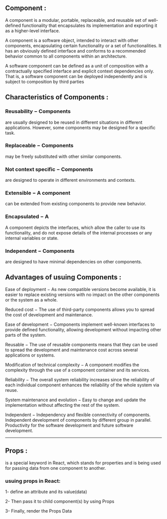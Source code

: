 ## Component :

A component is a modular, portable, replaceable, and reusable set of well-defined functionality that encapsulates its implementation and exporting it as a higher-level interface.

A component is a software object, intended to interact with other components, encapsulating certain functionality or a set of functionalities. It has an obviously defined interface and conforms to a recommended behavior common to all components within an architecture.

A software component can be defined as a unit of composition with a contractually specified interface and explicit context dependencies only. That is, a software component can be deployed independently and is subject to composition by third parties

## Characteristics of Components :

### Reusability − Components 

are usually designed to be reused in different situations in different applications. However, some components may be designed for a specific task.

### Replaceable − Components

 may be freely substituted with other similar components.

### Not context specific − Components

are designed to operate in different environments and contexts.

### Extensible − A component

can be extended from existing components to provide new behavior.

### Encapsulated − A 

A component depicts the interfaces, which allow the caller to use its functionality, and do not expose details of the internal processes or any internal variables or state.

### Independent − Components 

are designed to have minimal dependencies on other components.

## Advantages of usuing Components :

Ease of deployment − As new compatible versions become available, it is easier to replace existing versions with no impact on the other components or the system as a whole.

Reduced cost − The use of third-party components allows you to spread the cost of development and maintenance.

Ease of development − Components implement well-known interfaces to provide defined functionality, allowing development without impacting other parts of the system.

Reusable − The use of reusable components means that they can be used to spread the development and maintenance cost across several applications or systems.

Modification of technical complexity − A component modifies the complexity through the use of a component container and its services.

Reliability − The overall system reliability increases since the reliability of each individual component enhances the reliability of the whole system via reuse.

System maintenance and evolution − Easy to change and update the implementation without affecting the rest of the system.

Independent − Independency and flexible connectivity of components. Independent development of components by different group in parallel. Productivity for the software development and future software development.

-------------

## Props :

 is a special keyword in React, which stands for properties and is being used for passing data from one component to another.

 ### usuing props in React:


1- define an attribute and its value(data)

2- Then pass it to child component(s) by using Props

3- Finally, render the Props Data